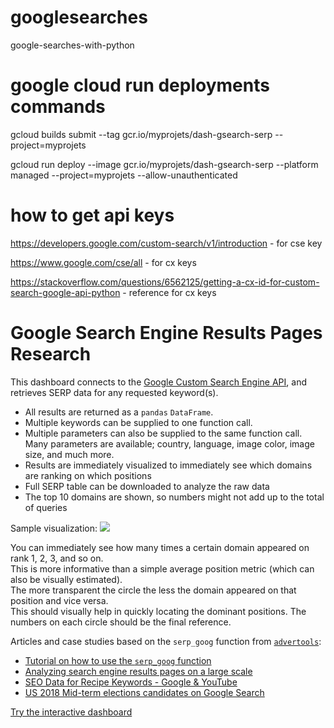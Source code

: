 # googlesearches
google-searches-with-python

# google cloud run deployments commands 

gcloud builds submit --tag gcr.io/myprojets/dash-gsearch-serp --project=myprojets

gcloud run deploy --image gcr.io/myprojets/dash-gsearch-serp --platform managed 
--project=myprojets --allow-unauthenticated

# how to get api keys

https://developers.google.com/custom-search/v1/introduction - for cse key

https://www.google.com/cse/all - for cx keys
 
https://stackoverflow.com/questions/6562125/getting-a-cx-id-for-custom-search-google-api-python - reference for cx keys

# Google Search Engine Results Pages Research

This dashboard connects to the [Google Custom Search Engine API](https://developers.google.com/custom-search/v1/cse/list), and retrieves SERP data for any requested keyword(s).  

* All results are returned as a `pandas` `DataFrame`.
* Multiple keywords can be supplied to one function call.
* Multiple parameters can also be supplied to the same function call. Many parameters are available; country, language, image color, image size, and much more. 
* Results are immediately visualized to immediately see which domains are ranking on which positions
* Full SERP table can be downloaded to analyze the raw data
* The top 10 domains are shown, so numbers might not add up to the total of queries

Sample visualization:
![](serp_viz.png)

You can immediately see how many times a certain domain appeared on rank 1, 2, 3, and so on.  
This is more informative than a simple average position metric (which can also be visually estimated).  
The more transparent the circle the less the domain appeared on that position and vice versa.  
This should visually help in quickly locating the dominant positions. The numbers on each circle should be the final reference.  

Articles and case studies based on the `serp_goog` function from [`advertools`](https://github.com/eliasdabbas/advertools):

* [Tutorial on how to use the `serp_goog` function](https://www.kaggle.com/eliasdabbas/search-engine-results-pages-serps-research)
* [Analyzing search engine results pages on a large scale](https://www.semrush.com/blog/analyzing-search-engine-results-pages/)
* [SEO Data for Recipe Keywords - Google & YouTube](https://www.kaggle.com/eliasdabbas/recipes-keywords-ranking-on-google-and-youtube)
* [US 2018 Mid-term elections candidates on Google Search](https://www.kaggle.com/eliasdabbas/us-midterm-elections-2018-on-google-search)


[Try the interactive dashboard](https://www.dashboardom.com/google-serp)
